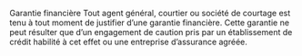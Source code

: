 Garantie financière
Tout agent général, courtier ou société de courtage est tenu à tout moment de justifier d’une garantie financière.
Cette garantie ne peut résulter que d’un engagement de caution pris par un établissement de crédit habilité à cet effet ou une entreprise d’assurance agréée.